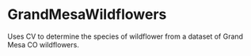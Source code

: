 # GrandMesaWildflowers
Uses CV to determine the species of wildflower from a dataset of Grand Mesa CO wildflowers.
